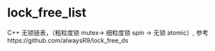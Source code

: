 # lock_free_list
C++ 无锁链表，（粗粒度锁 mutex-> 细粒度锁 spin -> 无锁 atomic）, 参考https://github.com/alwaysR9/lock_free_ds
